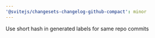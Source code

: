 ```yaml
---
'@svitejs/changesets-changelog-github-compact': minor
---
```


Use short hash in generated labels for same repo commits
